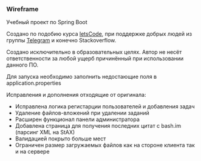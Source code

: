 ### Wireframe
Учебный проект по Spring Boot

Создано по подобию курса [letsCode](https://youtube.com/letsCodeDru), при поддержке добрых людей из группы [Telegram](https://t.me/joinchat/FeiP9xEhqHajfqhLr4z-Nw) и конечно Stackoverflow.

Создано исключительно в образовательных целях. Автор не несёт ответственности за любой ущерб причинённый при использовании данного ПО.

Для запуска необходимо заполнить недостающие поля в application.properties

Исправления и дополнения отходящие от оригинала:
- Исправлена логика регистарции пользователей и добавления задач
- Удаление файлов-вложений при удалении заданий
- Расширен функционал панели администратора
- Добавлена страница для получения последних цитат с bash.im (парсинг XML на StAX)
- Валидацией покрыто больше мест
- Ограничен размер загружаемых файлов как на стороне клиента так и на сервере

